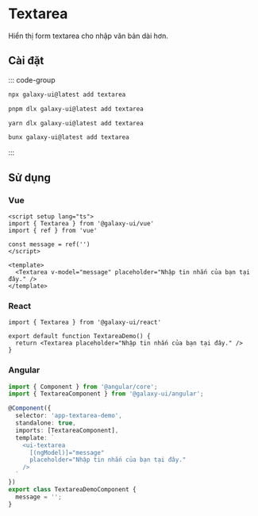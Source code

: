 # Textarea

Hiển thị form textarea cho nhập văn bản dài hơn.

<ComponentPreview name="TextareaDemo">
  <template #preview>
    <DemoContainer>
      <TextareaDemo />
    </DemoContainer>
  </template>
  <template #code>

::: code-group

```vue [Vue]
<script setup lang="ts">
import { Textarea } from '@/components/ui/textarea'
</script>

<template>
  <Textarea placeholder="Type your message here." />
</template>
```

```tsx [React]
import { Textarea } from "@/components/ui/textarea"

export default function App() {
  return <Textarea placeholder="Type your message here." />
}
```

```typescript [Angular]
import { Component } from '@angular/core';
import { TextareaComponent } from '@/components/ui/textarea';

@Component({
  selector: 'app-root',
  standalone: true,
  imports: [TextareaComponent],
  template: `<ui-textarea placeholder="Type your message here."></ui-textarea>`
})
export class AppComponent {}
```

:::

  </template>
</ComponentPreview>

## Cài đặt

::: code-group

```bash [npm]
npx galaxy-ui@latest add textarea
```

```bash [pnpm]
pnpm dlx galaxy-ui@latest add textarea
```

```bash [yarn]
yarn dlx galaxy-ui@latest add textarea
```

```bash [bun]
bunx galaxy-ui@latest add textarea
```

:::

## Sử dụng

### Vue

```vue
<script setup lang="ts">
import { Textarea } from '@galaxy-ui/vue'
import { ref } from 'vue'

const message = ref('')
</script>

<template>
  <Textarea v-model="message" placeholder="Nhập tin nhắn của bạn tại đây." />
</template>
```

### React

```tsx
import { Textarea } from '@galaxy-ui/react'

export default function TextareaDemo() {
  return <Textarea placeholder="Nhập tin nhắn của bạn tại đây." />
}
```

### Angular

```typescript
import { Component } from '@angular/core';
import { TextareaComponent } from '@galaxy-ui/angular';

@Component({
  selector: 'app-textarea-demo',
  standalone: true,
  imports: [TextareaComponent],
  template: `
    <ui-textarea
      [(ngModel)]="message"
      placeholder="Nhập tin nhắn của bạn tại đây."
    />
  `
})
export class TextareaDemoComponent {
  message = '';
}
```
